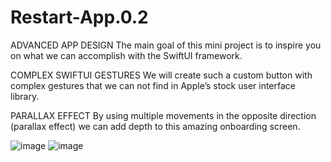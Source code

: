 # Restart-App.0.2
ADVANCED APP DESIGN The main goal of this mini project is to inspire you on what we can accomplish with the SwiftUI framework. 

COMPLEX SWIFTUI GESTURES We will create such a custom button with complex gestures that we can not find in Apple’s stock user interface library. 

PARALLAX EFFECT By using multiple movements in the opposite direction (parallax effect) we can add depth to this amazing onboarding screen.




![image](https://user-images.githubusercontent.com/82453244/145226838-21b8dd84-109d-4573-9d80-2d3d6f8b7eb5.png)
![image](https://user-images.githubusercontent.com/82453244/145226955-b2e0734e-1ddf-4d94-b1bb-5a0eca41ebf4.png)

